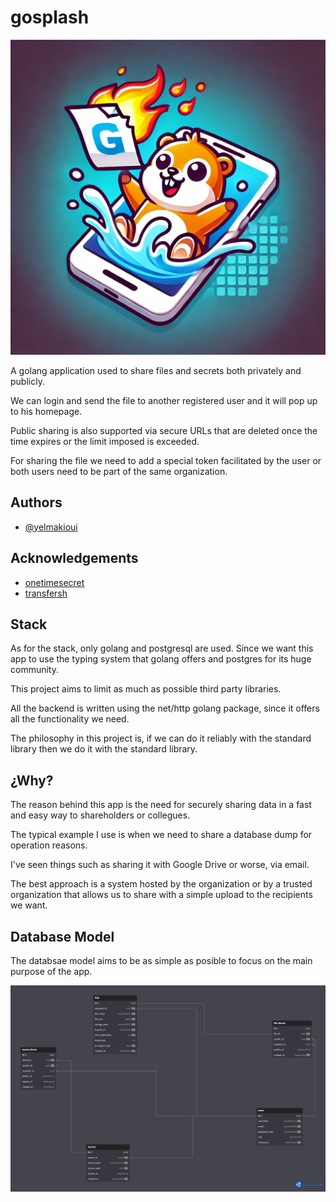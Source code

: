 # gosplash

![logo](assets/gosplash.webp)

A golang application used to share files and secrets both privately and publicly.

We can login and send the file to another registered user and it will pop up to his homepage.

Public sharing is also supported via secure URLs that are deleted once the time expires or the limit imposed is exceeded.

For sharing the file we need to add a special token facilitated by the user or both users need to be part of the same organization.


## Authors

- [@yelmakioui](https://www.github.com/YasenMakioui)

## Acknowledgements

- [onetimesecret](https://github.com/onetimesecret/onetimesecret)
- [transfersh](https://github.com/dutchcoders/transfer.sh)

## Stack

As for the stack, only golang and postgresql are used. Since we want this app to use the typing system that golang offers and postgres for its huge community.

This project aims to limit as much as possible third party libraries.

All the backend is written using the net/http golang package, since it offers all the functionality we need.

The philosophy in this project is, if we can do it reliably with the standard library then we do it with the standard library.

## ¿Why?

The reason behind this app is the need for securely sharing data in a fast and easy way to shareholders or collegues.

The typical example I use is when we need to share a database dump for operation reasons.

I've seen things such as sharing it with Google Drive or worse, via email.

The best approach is a system hosted by the organization or by a trusted organization that allows us to share with a simple upload to the recipients we want. 

## Database Model

The databsae model aims to be as simple as posible to focus on the main purpose of the app.

![datamodel](assets/gosplash-database.png)